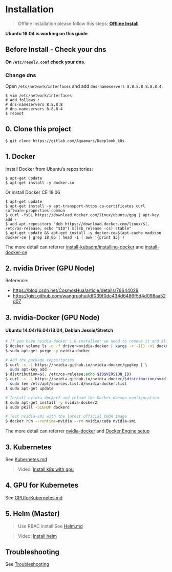# Installation

> Offline Installation please follow this steps: **[Offline Install](./README.offline.md)**

**Ubuntu 16.04 is working on this guide**

## Before Install - Check your dns

**On `/etc/resolv.conf` check your dns.**

### Change dns

Open `/etc/network/interfaces` and add `dns-nameservers 8.8.8.8 8.8.8.4`.

```shell
$ vim /etc/network/interfaces
# Add follows :
# dns-nameservers 8.8.8.8
# dns-nameservers 8.8.8.4
$ reboot
```

## 0. Clone this project

```shell
$ git clone https://gitlab.com/Aquamars/Deeplook_k8s
```

## 1. Docker

Install Docker from Ubuntu’s repositories:

```shell
$ apt-get update
$ apt-get install -y docker.io
```

Or install Docker CE 18.06

```shell
$ apt-get update
$ apt-get install -y apt-transport-https ca-certificates curl software-properties-common
$ curl -fsSL https://download.docker.com/linux/ubuntu/gpg | apt-key add -
$ add-apt-repository "deb https://download.docker.com/linux/$(. /etc/os-release; echo "$ID") $(lsb_release -cs) stable"
$ apt-get update && apt-get install -y docker-ce=$(apt-cache madison docker-ce | grep 18.06 | head -1 | awk '{print $3}')
```

The more detail can referrer [install-kubadm/installing-docker][k8s-install-docker] and [install-docker-ce][install-docker-ce]

## 2. nvidia Driver (GPU Node)

Reference: 
- https://blog.csdn.net/CosmosHua/article/details/76644029
- https://gist.github.com/wangruohui/df039f0dc434d6486f5d4d098aa52d07


## 3. nvidia-Docker (GPU Node)

#### Ubuntu 14.04/16.04/18.04, Debian Jessie/Stretch
```sh
# If you have nvidia-docker 1.0 installed: we need to remove it and all existing GPU containers
$ docker volume ls -q -f driver=nvidia-docker | xargs -r -I{} -n1 docker ps -q -a -f volume={} | xargs -r docker rm -f
$ sudo apt-get purge -y nvidia-docker

# Add the package repositories
$ curl -s -L https://nvidia.github.io/nvidia-docker/gpgkey | \
  sudo apt-key add -
$ distribution=$(. /etc/os-release;echo $ID$VERSION_ID)
$ curl -s -L https://nvidia.github.io/nvidia-docker/$distribution/nvidia-docker.list | \
  sudo tee /etc/apt/sources.list.d/nvidia-docker.list
$ sudo apt-get update

# Install nvidia-docker2 and reload the Docker daemon configuration
$ sudo apt-get install -y nvidia-docker2
$ sudo pkill -SIGHUP dockerd

# Test nvidia-smi with the latest official CUDA image
$ docker run --runtime=nvidia --rm nvidia/cuda nvidia-smi
```

The more detail can referrer [nvidia-docker][nvidia-docker#quickstart] and [Docker Engine setup][Docker Engine setup]

## 3. Kubernetes
See [Kubernetes.md](./Kubernetes.md)

> Video: [Install k8s with gpu](https://drive.google.com/open?id=1e-UygnAXL0NJzqmf7xzY5i7GHfQDm5AW)

## 4. GPU for Kubernetes
See [GPUforKubernetes.md](./GPUforKubernetes.md)

## 5. Helm (Master)
> Use RBAC install
See [Helm.md](./Helm.md) 

> Video: [Install helm](https://drive.google.com/open?id=18Ka-U_y0yosOErhYEY0I-Y6TvADBKc1a)

## Troubleshooting
See [Troubleshooting](./Troubleshooting.md)

[k8s-install-docker]: https://kubernetes.io/docs/setup/independent/install-kubeadm/#installing-docker
[install-docker-ce]: https://docs.docker.com/install/linux/docker-ce/ubuntu/#install-docker-ce
[nvidia-docker#quickstart]: https://github.com/NVIDIA/nvidia-docker#quickstart
[Docker Engine setup]: https://github.com/nvidia/nvidia-container-runtime#docker-engine-setup